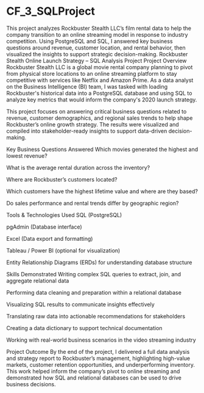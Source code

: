 # CF_3_SQLProject
This project analyzes Rockbuster Stealth LLC’s film rental data to help the company transition to an online streaming model in response to industry competition. Using PostgreSQL and SQL, I answered key business questions around revenue, customer location, and rental behavior, then visualized the insights to support strategic decision-making.
Rockbuster Stealth Online Launch Strategy – SQL Analysis Project
Project Overview
Rockbuster Stealth LLC is a global movie rental company planning to pivot from physical store locations to an online streaming platform to stay competitive with services like Netflix and Amazon Prime. As a data analyst on the Business Intelligence (BI) team, I was tasked with loading Rockbuster's historical data into a PostgreSQL database and using SQL to analyze key metrics that would inform the company's 2020 launch strategy.

This project focuses on answering critical business questions related to revenue, customer demographics, and regional sales trends to help shape Rockbuster’s online growth strategy. The results were visualized and compiled into stakeholder-ready insights to support data-driven decision-making.

Key Business Questions Answered
Which movies generated the highest and lowest revenue?

What is the average rental duration across the inventory?

Where are Rockbuster’s customers located?

Which customers have the highest lifetime value and where are they based?

Do sales performance and rental trends differ by geographic region?

Tools & Technologies Used
SQL (PostgreSQL)

pgAdmin (Database interface)

Excel (Data export and formatting)

Tableau / Power BI (optional for visualization)

Entity Relationship Diagrams (ERDs) for understanding database structure

Skills Demonstrated
Writing complex SQL queries to extract, join, and aggregate relational data

Performing data cleaning and preparation within a relational database

Visualizing SQL results to communicate insights effectively

Translating raw data into actionable recommendations for stakeholders

Creating a data dictionary to support technical documentation

Working with real-world business scenarios in the video streaming industry

Project Outcome
By the end of the project, I delivered a full data analysis and strategy report to Rockbuster’s management, highlighting high-value markets, customer retention opportunities, and underperforming inventory. This work helped inform the company’s pivot to online streaming and demonstrated how SQL and relational databases can be used to drive business decisions.
